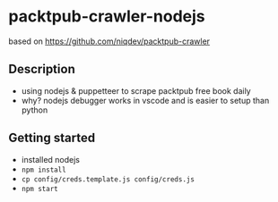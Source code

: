 # packtpub-crawler-nodejs

based on https://github.com/niqdev/packtpub-crawler

## Description

* using nodejs & puppetteer to scrape packtpub free book daily
* why? nodejs debugger works in vscode and is easier to setup than python

## Getting started

* installed nodejs
* `npm install`
* `cp config/creds.template.js config/creds.js`
* `npm start`